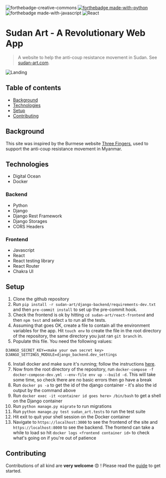 ![forthebadge-creative-commons](https://forthebadge.com/images/badges/cc-0.svg)
[![forthebadge made-with-python](http://ForTheBadge.com/images/badges/made-with-python.svg)](https://www.python.org/)
![forthebadge made-with-javascript](https://forthebadge.com/images/badges/made-with-javascript.svg)
![React](https://img.shields.io/badge/react-%2320232a.svg?style=for-the-badge&logo=react&logoColor=%2361DAFB)

# Sudan Art - A Revolutionary Web App

> A website to help the anti-coup resistance movement in Sudan. See [sudan-art.com](https://sudan-art.com).

![Landing](.img/landing.png)

## Table of contents

- [Background](#background)
- [Technologies](#technologies)
- [Setup](#setup)
- [Contributing](#contributing)

## Background

This site was inspired by the Burmese website [Three Fingers](https://threefingers.org), used to support
the anti-coup resistance movement in Myanmar.

## Technologies

- Digital Ocean
- Docker

### Backend

- Python
- Django
- Django Rest Framework
- Django Storages
- CORS Headers

### Frontend

- Javascript
- React
- React testing library
- React Router
- Chakra UI

## Setup

1. Clone the github repository
2. Run `pip install -r sudan-art/django-backend/requirements-dev.txt` and then `pre-commit install` to set up the
pre-commit hook.
3. Check the frontend is ok by hitting `cd sudan-art/react-frontend` and then `npm test` and select `a` to run all the tests.
4. Assuming that goes OK, create a file to contain all the environment variables for the app. Hit `touch env` to create the file in the root directory of the repository, the same directory you just ran `git branch` in.
5. Populate this file. You need the following values:

```
DJANGO_SECRET_KEY=<make your own secret key>
DJANGO_SETTINGS_MODULE=django_backend.dev_settings
```

6. Install docker and make sure it's running; follow the instructions [here](https://docs.docker.com/engine/install/).
7. Now from the root directory of the repository, run `docker-compose -f docker-compose-dev.yml --env-file env up --build -d`.
   This will take some time, so check there are no basic errors then go have a break
8. Run `docker ps -a` to get the id of the django container - it's also the id output by the command above
9. Run `docker exec -it <container id goes here> /bin/bash` to get a shell on the Django container
10. Run `python manage.py migrate` to run migrations
11. Run `python manage.py test sudan_art.tests` to run the test suite
12. Hit exit to quit your shell session on the Docker container
13. Navigate to `https://localhost:3000` to see the frontend of the site and `https://localhost:8000`
    to see the backend. The frontend can take a while to load so hit `docker logs <frontend container id>` to
    check what's going on if you're out of patience

## Contributing

Contributions of all kind are **very welcome** :heart_eyes: ! Please read the [guide](https://github.com/osintalex/sudan-art/blob/dev/CONTRIBUTING.MD)
to get started.
